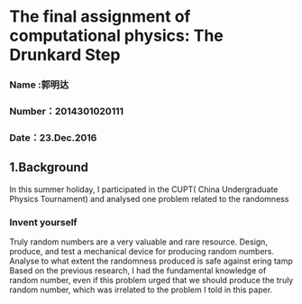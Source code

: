 # The final assignment of computational physics: The Drunkard Step

### Name :郭明达
### Number：2014301020111
### Date：23.Dec.2016

## 1.Background

In this summer holiday, I participated in the CUPT( China Undergraduate Physics Tournament) and analysed one problem related to the randomness

### Invent yourself   

Truly random numbers are a very valuable and rare resource. Design, produce, and test a mechanical device for producing random numbers.  Analyse  to what extent the randomness 
produced is safe against ering tamp
Based on the previous research, I had the fundamental knowledge of random number, even if this problem urged that we should produce the truly
random number, which was irrelated to the problem I told in this paper.
